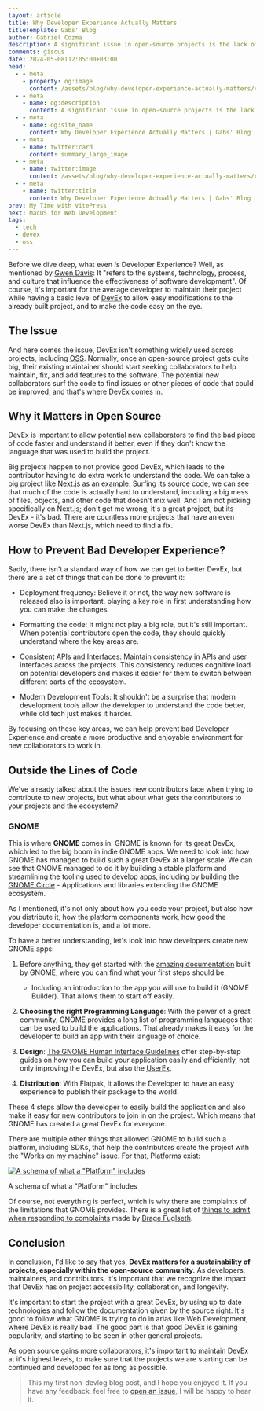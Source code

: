 ```yaml
---
layout: article
title: Why Developer Experience Actually Matters
titleTemplate: Gabs' Blog
author: Gabriel Cozma
description: A significant issue in open-source projects is the lack of a proper good developer experience; this blog looks into why and how it matters.
comments: giscus
date: 2024-05-08T12:05:00+03:00
head:
  - - meta
    - property: og:image
      content: /assets/blog/why-developer-experience-actually-matters/cover.png
  - - meta
    - name: og:description
      content: A significant issue in open-source projects is the lack of a proper good developer experience; this blog looks into why and how it matters.
  - - meta
    - name: og:site_name
      content: Why Developer Experience Actually Matters | Gabs' Blog
  - - meta
    - name: twitter:card
      content: summary_large_image
  - - meta
    - name: twitter:image
      content: /assets/blog/why-developer-experience-actually-matters/cover.png
  - - meta
    - name: twitter:title
      content: Why Developer Experience Actually Matters | Gabs' Blog
prev: My Time with VitePress
next: MacOS for Web Development
tags:
  - tech
  - devex
  - oss
---
```


Before we dive deep, what even _is_ Developer Experience? Well, as mentioned by [Gwen Davis](https://github.blog/2023-06-08-developer-experience-what-is-it-and-why-should-you-care/): It "refers to the systems, technology, process, and culture that influence the effectiveness of software development". Of course, it's important for the average developer to maintain their project while having a basic level of <abbr title="Developer Experience">DevEx</abbr> to allow easy modifications to the already built project, and to make the code easy on the eye.

## The Issue

And here comes the issue, DevEx isn't something widely used across projects, including <abbr title="Open Source Software">OSS</abbr>. Normally, once an open-source project gets quite big, their existing maintainer should start seeking collaborators to help maintain, fix, and add features to the software. The potential new collaborators surf the code to find issues or other pieces of code that could be improved, and that's where DevEx comes in.

## Why it Matters in Open Source

DevEx is important to allow potential new collaborators to find the bad piece of code faster and understand it better, even if they don't know the language that was used to build the project.

Big projects happen to not provide good DevEx, which leads to the contributor having to do extra work to understand the code. We can take a big project like [Next.js](https://nextjs.org) as an example. Surfing its source code, we can see that much of the code is actually hard to understand, including a big mess of files, objects, and other code that doesn't mix well. And I am not picking specifically on Next.js; don't get me wrong, it's a great project, but its DevEx - it's bad. There are countless more projects that have an even worse DevEx than Next.js, which need to find a fix.

## How to Prevent Bad Developer Experience?

Sadly, there isn't a standard way of how we can get to better DevEx, but there are a set of things that can be done to prevent it:

- Deployment frequency: Believe it or not, the way new software is released also is important, playing a key role in first understanding how you can make the changes.

- Formatting the code: It might not play a big role, but it's still important. When potential contributors open the code, they should quickly understand where the key areas are.

- Consistent APIs and Interfaces: Maintain consistency in APIs and user interfaces across the projects. This consistency reduces cognitive load on potential developers and makes it easier for them to switch between different parts of the ecosystem.

- Modern Development Tools: It shouldn't be a surprise that modern development tools allow the developer to understand the code better, while old tech just makes it harder.

By focusing on these key areas, we can help prevent bad Developer Experience and create a more productive and enjoyable environment for new collaborators to work in.

## Outside the Lines of Code

We've already talked about the issues new contributors face when trying to contribute to new projects, but what about what gets the contributors to your projects and the ecosystem?

### GNOME

This is where **GNOME** comes in. GNOME is known for its great DevEx, which led to the big boom in indie GNOME apps. We need to look into how GNOME has managed to build such a great DevEx at a larger scale. We can see that GNOME managed to do it by building a stable platform and streamlining the tooling used to develop apps, including by building the [GNOME Circle](https://circle.gnome.org) - Applications and libraries extending the GNOME ecosystem.

As I mentioned, it's not only about how you code your project, but also how you distribute it, how the platform components work, how good the developer documentation is, and a lot more.

To have a better understanding, let's look into how developers create new GNOME apps:

1. Before anything, they get started with the [amazing documentation](https://developer.gnome.org/) built by GNOME, where you can find what your first steps should be.

   - Including an introduction to the app you will use to build it (GNOME Builder). That allows them to start off easily.

2. **Choosing the right Programming Language**: With the power of a great community, GNOME provides a long list of programming languages that can be used to build the applications. That already makes it easy for the developer to build an app with their language of choice.

3. **Design**: [The GNOME Human Interface Guidelines](https://developer.gnome.org/hig/) offer step-by-step guides on how you can build your application easily and efficiently, not only improving the DevEx, but also the <abbr title="User Experience">UserEx</abbr>.

4. **Distribution**: With Flatpak, it allows the Developer to have an easy experience to publish their package to the world.

These 4 steps allow the developer to easily build the application and also make it easy for new contributors to join in on the project. Which means that GNOME has created a great DevEx for everyone.

There are multiple other things that allowed GNOME to build such a platform, including SDKs, that help the contributors create the project with the "Works on my machine" issue. For that, Platforms exist:

[![A schema of what a "Platform" includes](https://blogs.gnome.org/tbernard/files/2019/12/platform-parts-1-768x432.png)](https://blogs.gnome.org/tbernard/2019/12/04/there-is-no-linux-platform-1/)

<figcaption>A schema of what a "Platform" includes</figcaption>

Of course, not everything is perfect, which is why there are complaints of the limitations that GNOME provides. There is a great list of [things to admit when responding to complaints](https://fosstodon.org/@bragefuglseth/112192368132343854) made by [Brage Fuglseth](https://bragefuglseth.dev/).

## Conclusion

In conclusion, I'd like to say that yes, **DevEx matters for a sustainability of projects, especially within the open-source community**. As developers, maintainers, and contributors, it's important that we recognize the impact that DevEx has on project accessibility, collaboration, and longevity.

It's important to start the project with a great DevEx, by using up to date technologies and follow the documentation given by the source right. It's good to follow what GNOME is trying to do in arias like Web Development, where DevEx is really bad. The good part is that good DevEx is gaining popularity, and starting to be seen in other general projects.

As open source gains more collaborators, it's important to maintain DevEx at it's highest levels, to make sure that the projects we are starting can be continued and developed for as long as possible.

> This my first non-devlog blog post, and I hope you enjoyed it. If you have any feedback, feel free to [open an issue](https://github.com/GabsEdits/gabs.eu.org/issues/new), I will be happy to hear it.
